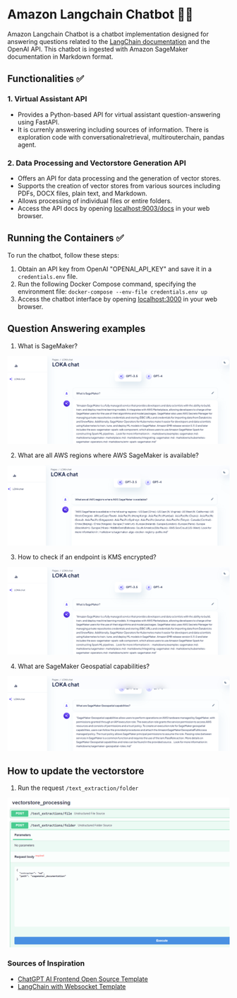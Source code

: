 # Amazon Langchain Chatbot 🦜️🔗

Amazon Langchain Chatbot is a chatbot implementation designed for answering questions related to the [LangChain documentation](https://langchain.readthedocs.io/en/latest/) and the OpenAI API. This chatbot is ingested with Amazon SageMaker documentation in Markdown format.

## Functionalities ✅

### 1. Virtual Assistant API
- Provides a Python-based API for virtual assistant question-answering using FastAPI.
- It is currenly answering including sources of information. There is exploration code with conversationalretrieval, multirouterchain, pandas agent. 

### 2. Data Processing and Vectorstore Generation API
- Offers an API for data processing and the generation of vector stores.
- Supports the creation of vector stores from various sources including PDFs, DOCX files, plain text, and Markdown.
- Allows processing of individual files or entire folders.
- Access the API docs by opening [localhost:9003/docs](http://localhost:9003/docs) in your web browser.

## Running the Containers ✅

To run the chatbot, follow these steps:

1. Obtain an API key from OpenAI "OPENAI_API_KEY" and save it in a `credentials.env` file.
2. Run the following Docker Compose command, specifying the environment file: `docker-compose --env-file credentials.env up`
3. Access the chatbot interface by opening [localhost:3000](http://localhost:3000) in your web browser.

## Question Answering examples

1. What is SageMaker?

![Question 1](frontend/public/img/question1.png)

2. What are all AWS regions where AWS SageMaker is available?

![Question 2](frontend/public/img/question2.png)

3. How to check if an endpoint is KMS encrypted?

![Question 3](frontend/public/img/question3.png)

4. What are SageMaker Geospatial capabilities?

![Question 4](frontend/public/img/question4.png)


## How to update the vectorstore
1. Run the request `/text_extraction/folder`

![Alt text](frontend/public/img/refresh.png)

### Sources of Inspiration

- [ChatGPT AI Frontend Open Source Template](https://github.com/horizon-ui/chatgpt-ai-template)
- [LangChain with Websocket Template](https://github.com/pors/langchain-chat-websockets)
